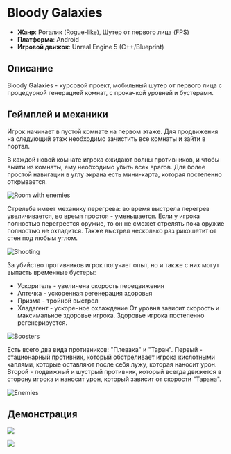 # Bloody Galaxies

- **Жанр**: Рогалик (Rogue-like), Шутер от первого лица (FPS)
- **Платформа**: Android
- **Игровой движок**: Unreal Engine 5 (C++/Blueprint)

## Описание

Bloody Galaxies - курсовой проект, мобильный шутер от первого лица с процедурной генерацией комнат, с прокачкой уровней и бустерами.

## Геймплей и механики

Игрок начинает в пустой комнате на первом этаже. Для продвижения на следующий этаж необходимо зачистить все комнаты и зайти в портал.

В каждой новой комнате игрока ожидают волны противников, и чтобы выйти из комнаты, ему необходимо убить всех врагов. Для более простой навигации в углу экрана есть мини-карта, которая постепенно открывается.

![Room with enemies](https://github.com/CubeRuben/CubeRuben/blob/5a593ba7ec9ea6b70c381bdccef770234b7e3034/BloodyGalaxies/room.png?raw=true) 

Стрельба имеет механику перегрева: во время выстрела перегрев увеличивается, во время простоя - уменьшается. Если у игрока полностью перегреется оружие, то он не сможет стрелять пока оружие полностью не охладится. Также выстрел несколько раз рикошетит от стен под любым углом.

![Shooting](https://github.com/CubeRuben/CubeRuben/blob/5a593ba7ec9ea6b70c381bdccef770234b7e3034/BloodyGalaxies/shooting.png?raw=true)

За убийство противников игрок получает опыт, но и также с них могут выпасть временные бустеры:
- Ускоритель - увеличена скорость передвижения
- Аптечка - ускоренная регенерация здоровья
- Призма - тройной выстрел
- Хладагент - ускоренное охлаждение
От уровня зависит скорость и максимальное здоровье игрока. Здоровье игрока постепенно регенерируется.

![Boosters](https://github.com/CubeRuben/CubeRuben/blob/5a593ba7ec9ea6b70c381bdccef770234b7e3034/BloodyGalaxies/boosters.png?raw=true)

Есть всего два вида противников: "Плевака" и "Таран". Первый - стационарный противник, который обстреливает игрока кислотными каплями, которые оставляют после себя лужу, которая наносит урон. Второй - подвижный и шустрый противник, который всегда движется в сторону игрока и наносит урон, который зависит от скорости "Тарана".

![Enemies](https://github.com/CubeRuben/CubeRuben/blob/5a593ba7ec9ea6b70c381bdccef770234b7e3034/BloodyGalaxies/enemies.png?raw=true)

## Демонстрация

![](https://github.com/CubeRuben/CubeRuben/blob/5a593ba7ec9ea6b70c381bdccef770234b7e3034/BloodyGalaxies/gif1.gif?raw=true)

![](https://github.com/CubeRuben/CubeRuben/blob/5a593ba7ec9ea6b70c381bdccef770234b7e3034/BloodyGalaxies/gif2.gif?raw=true)

